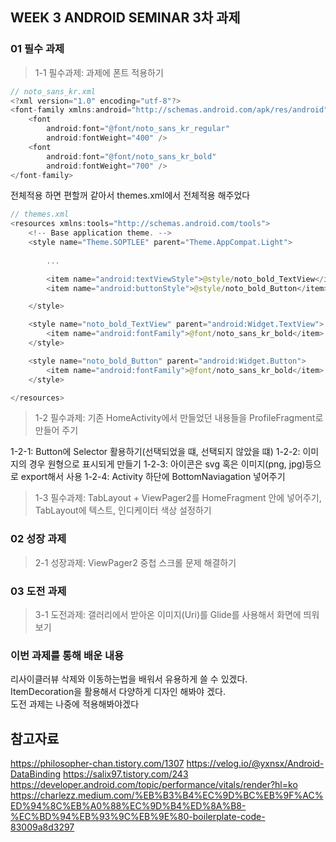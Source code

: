 ## WEEK 3 ANDROID SEMINAR 3차 과제

### 01 필수 과제

> 1-1 필수과제: 과제에 폰트 적용하기

```kotlin
// noto_sans_kr.xml
<?xml version="1.0" encoding="utf-8"?>
<font-family xmlns:android="http://schemas.android.com/apk/res/android">
    <font
        android:font="@font/noto_sans_kr_regular"
        android:fontWeight="400" />
    <font
        android:font="@font/noto_sans_kr_bold"
        android:fontWeight="700" />
</font-family>
```

전체적용 하면 편할꺼 같아서 themes.xml에서 전체적용 해주었다

```kotlin
// themes.xml
<resources xmlns:tools="http://schemas.android.com/tools">
    <!-- Base application theme. -->
    <style name="Theme.SOPTLEE" parent="Theme.AppCompat.Light">
        
        ...

        <item name="android:textViewStyle">@style/noto_bold_TextView</item>
        <item name="android:buttonStyle">@style/noto_bold_Button</item>

    </style>

    <style name="noto_bold_TextView" parent="android:Widget.TextView">
        <item name="android:fontFamily">@font/noto_sans_kr_bold</item>
    </style>

    <style name="noto_bold_Button" parent="android:Widget.Button">
        <item name="android:fontFamily">@font/noto_sans_kr_bold</item>
    </style>

</resources>
```

> 1-2 필수과제: 기존 HomeActivity에서 만들었던 내용들을 ProfileFragment로 만들어 주기

1-2-1: Button에 Selector 활용하기(선택되었을 떄, 선택되지 않았을 떄)
1-2-2: 이미지의 경우 원형으로 표시되게 만들기
1-2-3: 아이콘은 svg 혹은 이미지(png, jpg)등으로 export해서 사용
1-2-4: Activity 하단에 BottomNaviagation 넣어주기

> 1-3 필수과제: TabLayout + ViewPager2를 HomeFragment 안에 넣어주기, TabLayout에 텍스트, 인디케이터 색상 설정하기

### 02 성장 과제

> 2-1 성장과제: ViewPager2 중첩 스크롤 문제 해결하기

### 03 도전 과제

> 3-1 도전과제: 갤러리에서 받아온 이미지(Uri)를 Glide를 사용해서 화면에 띄워보기

### 이번 과제를 통해 배운 내용

리사이클러뷰 삭제와 이동하는법을 배워서 유용하게 쓸 수 있겠다.  
ItemDecoration을 활용해서 다양하게 디자인 해봐야 겠다.  
도전 과제는 나중에 적용해봐야겠다

## __참고자료__

https://philosopher-chan.tistory.com/1307
https://velog.io/@yxnsx/Android-DataBinding
https://salix97.tistory.com/243
https://developer.android.com/topic/performance/vitals/render?hl=ko
https://charlezz.medium.com/%EB%B3%B4%EC%9D%BC%EB%9F%AC%ED%94%8C%EB%A0%88%EC%9D%B4%ED%8A%B8-%EC%BD%94%EB%93%9C%EB%9E%80-boilerplate-code-83009a8d3297
            
            
        
            
            
